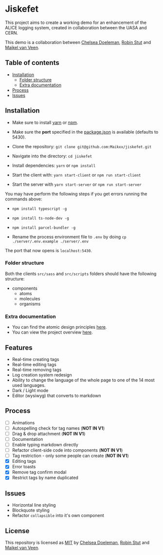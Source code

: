 # Jiskefet

This project aims to create a working demo for an enhancement of the ALICE logging system, created in collaboration between the UASA and CERN.

This demo is a collaboration between [Chelsea Doeleman](https://github.com/ChelseaDoeleman), [Robin Stut](https://github.com/RobinStut) and [Maikel van Veen](https://github.com/Maikxx).

## Table of contents

* [Installation](#Installation)
    * [Folder structure](#Folder-structure)
    * [Extra documentation](#Extra-documentation)
* [Process](#Process)
* [Issues](#Issues)

## Installation

* Make sure to install [yarn](https://yarnpkg.com/en/) or [npm](https://www.npmjs.com).
* Make sure the **port** specified in the [package.json](package.json) is available (defaults to 5430).

* Clone the repository: `git clone git@github.com:Maikxx/jiskefet.git`
* Navigate into the directory: `cd jiskefet`
* Install dependencies: `yarn` or `npm install`
* Start the client with: `yarn start-client` or `npm run start-client`
* Start the server with `yarn start-server` or `npm run start-server`

You may have perform the following steps if you get errors running the commands above:

* `npm install typescript -g`
* `npm install ts-node-dev -g`
* `npm install parcel-bundler -g`

* Rename the process environment file to `.env` by doing `cp ./server/.env.example ./server/.env`

The port that now opens is `localhost:5430`.

### Folder structure

Both the clients `src/sass` and `src/scripts` folders should have the following structure:

* components
    * atoms
    * molecules
    * organisms

### Extra documentation

* You can find the atomic design principles [here](./docs/ATOMIC.md).
* You can view the project overview [here](./docs/PROJECT_OVERVIEW.md).

## Features

* Real-time creating tags
* Real-time editing tags
* Real-time removing tags
* Log creation system redesign
* Ability to change the language of the whole page to one of the 14 most used languages.
* Dark / Light mode
* Editor (wysiwyg) that converts to markdown

## Process

* [ ] Animations
* [ ] Autospelling check for tag names (**NOT IN V1**)
* [ ] Drag & drop attachment (**NOT IN V1**)
* [ ] Documentation
* [ ] Enable typing markdown directly
* [ ] Refactor client-side code into components (**NOT IN V1**)
* [ ] Tag restriction - only some people can create (**NOT IN V1**)
* [X] Editing tags
* [X] Error toasts
* [X] Remove tag confirm modal
* [X] Restrict tags by name duplicated

## Issues

* Horizontal line styling
* Blockquote styling
* Refactor `collapsible` into it's own component

## License

This repository is licensed as [MIT](LICENSE) by [Chelsea Doeleman](https://github.com/ChelseaDoeleman), [Robin Stut](https://github.com/RobinStut) and [Maikel van Veen](https://github.com/maikxx).